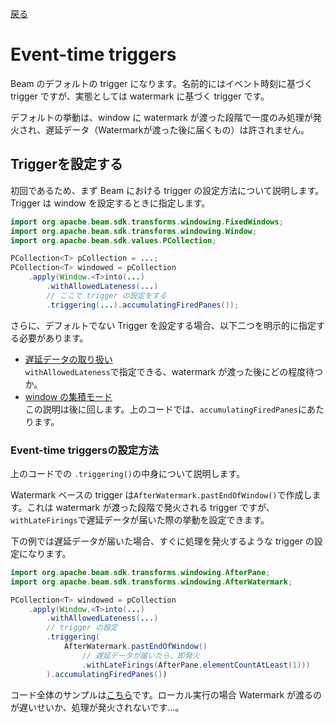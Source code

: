 [戻る](../built-in.md)

# Event-time triggers
Beam のデフォルトの trigger になります。名前的にはイベント時刻に基づく trigger ですが、実態としては watermark に基づく trigger です。

デフォルトの挙動は、window に watermark が渡った段階で一度のみ処理が発火され、遅延データ（Watermarkが渡った後に届くもの）は許されません。


## Triggerを設定する
初回であるため、まず Beam における trigger の設定方法について説明します。Trigger は window を設定するときに指定します。

```java
import org.apache.beam.sdk.transforms.windowing.FixedWindows;
import org.apache.beam.sdk.transforms.windowing.Window;
import org.apache.beam.sdk.values.PCollection;

PCollection<T> pCollection = ...;
PCollection<T> windowed = pCollection
    .apply(Window.<T>into(...)
        .withAllowedLateness(...)
        // ここで trigger の設定をする
        .triggering(...).accumulatingFiredPanes());
```

さらに、デフォルトでない Trigger を設定する場合、以下二つを明示的に指定する必要があります。

* <u>遅延データの取り扱い</u>  
`withAllowedLateness`で指定できる、watermark が渡った後にどの程度待つか。  
* <u>window の集積モード</u>  
この説明は後に回します。上のコードでは、`accumulatingFiredPanes`にあたります。

### Event-time triggersの設定方法
上のコードでの `.triggering()`の中身について説明します。

Watermark ベースの trigger は`AfterWatermark.pastEndOfWindow()`で作成します。これは watermark が渡った段階で発火される trigger ですが、`withLateFirings`で遅延データが届いた際の挙動を設定できます。

下の例では遅延データが届いた場合、すぐに処理を発火するような trigger の設定になります。

```java
import org.apache.beam.sdk.transforms.windowing.AfterPane;
import org.apache.beam.sdk.transforms.windowing.AfterWatermark;

PCollection<T> windowed = pCollection
    .apply(Window.<T>into(...)
        .withAllowedLateness(...)
        // trigger の設定
        .triggering(
            AfterWatermark.pastEndOfWindow()
                // 遅延データが届いたら、即発火
                .withLateFirings(AfterPane.elementCountAtLeast(1)))
        ).accumulatingFiredPanes())
```

コード全体のサンプルは[こちら](./codes/event-time.md)です。ローカル実行の場合 Watermark が渡るのが遅いせいか、処理が発火されないです...。